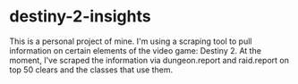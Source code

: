 # destiny-2-insights

This is a personal project of mine. I'm using a scraping tool to pull information on certain elements of the video game: Destiny 2. At the moment, I've scraped the information via dungeon.report and raid.report on top 50 clears and the classes that use them.
